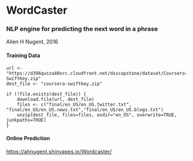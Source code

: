 # WordCaster
### NLP engine for predicting the next word in a phrase

Allen H Nugent, 2016

#### Training Data

```
url <- "https://d396qusza40orc.cloudfront.net/dsscapstone/dataset/Coursera-SwiftKey.zip"
dest_file <- "coursera-swiftkey.zip"

if (!file.exists(dest_file)) {
    download.file(url, dest_file)
	files <- c("final/en_US/en_US.twitter.txt", "final/en_US/en_US.news.txt","final/en_US/en_US.blogs.txt") 
    unzip(dest_file, files=files, exdir="en_US", overwrite=TRUE, junkpaths=TRUE)  
}
```

#### Online Prediction

https://ahnugent.shinyapps.io/Wordcaster/
